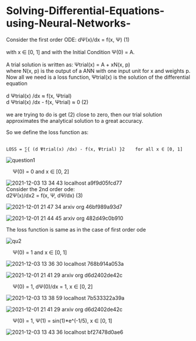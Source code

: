 # Solving-Differential-Equations-using-Neural-Networks-

Consider the first order ODE: 
 	dΨ(x)/dx = f(x, Ψ)   (1)
 </br> </br>
with x ∈ [0, 1] and with the Initial Condition Ψ(0) = A. </br> </br>
A trial solution is written as:  Ψtrial(x) = A + xN(x, p) </br>
where N(x, p) is the output of a ANN with one input unit for x and weights p.  </br>
Now all we need is a loss function, Ψtrial(x) is the solution of the differential equation </br> </br>
	d Ψtrial(x) /dx ≈ f(x, Ψtrial) </br>
 d Ψtrial(x) /dx - f(x, Ψtrial) ≈ 0  (2)  </br></br>
 we are trying to do is get (2) close to zero, then our trial solution approximates the analytical solution to a great accuracy.</br>

So we define the loss function as:</br></br>
	
	LOSS = ∑{ (d Ψtrial(x) /dx) - f(x, Ψtrial) }2    for all x ∈ [0, 1]



![question1](https://user-images.githubusercontent.com/52671445/144845678-7f79dba2-0ef6-4049-8a48-52c5e3ebcba5.jpg)
<p>&emsp; Ψ(0) = 0 and x ∈ [0, 2]</p>

![2021-12-03 13 34 43 localhost a9f9d05fcd77](https://user-images.githubusercontent.com/52671445/144845699-74492e0d-fbcb-4ee6-b8f6-d87f75329301.png)
</br>
Consider the 2nd order ode:</br>
 	d2Ψ(x)/dx2 = f(x, Ψ, dΨ/dx) (3)</br>
	
![2021-12-01 21 47 34 arxiv org 46bf989a93d7](https://user-images.githubusercontent.com/52671445/144848088-2623a12b-6430-4f49-b044-ef3cb1090f4f.png)


 ![2021-12-01 21 44 45 arxiv org 482d49c0b910](https://user-images.githubusercontent.com/52671445/144847972-6782f59a-6db6-46f1-a2e1-07121ced0b39.png)

 
The loss function is same as in the case of first order ode


![qu2](https://user-images.githubusercontent.com/52671445/144846039-b05a72bb-7eff-419a-bea2-84f191df98c5.jpg)
<p>&emsp; Ψ(0) = 1 and x ∈ [0, 1]</p>
 

![2021-12-03 13 36 30 localhost 768b914a053a](https://user-images.githubusercontent.com/52671445/144846051-1c3eb64c-2f6e-42ad-a89d-65e380f2d78c.png)


![2021-12-01 21 41 29 arxiv org d6d2402de42c](https://user-images.githubusercontent.com/52671445/144846131-77d16208-d9be-4a0e-99d3-dd0513e63bc4.png)
<p>&emsp; Ψ(0) = 1, dΨ(0)/dx = 1, x ∈ [0, 2]</p>



![2021-12-03 13 38 59 localhost 7b533322a39a](https://user-images.githubusercontent.com/52671445/144846155-304e11ba-72c6-4d68-983c-6f113eaef24f.png)


![2021-12-01 21 41 29 arxiv org d6d2402de42c](https://user-images.githubusercontent.com/52671445/144846167-ef1fc5c3-81d6-4882-9298-f12a0ce6c295.png)
<p>&emsp; Ψ(0) = 1, Ψ(1) = sin(1)*e^(-1/5), x ∈ [0, 1]</p>


![2021-12-03 13 43 36 localhost bf27478d0ae6](https://user-images.githubusercontent.com/52671445/144846168-8bdd144c-9f2c-449b-9e11-beb35693f369.png)
